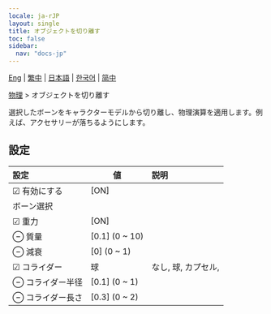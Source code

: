 ```yaml
---
locale: ja-rJP
layout: single
title: オブジェクトを切り離す
toc: false
sidebar:
  nav: "docs-jp"
---
```

[Eng](/dancexr/menu/2025.5/actor/detach_object) | [繁中](/tw/dancexr/menu/2025.5/actor/detach_object) | [日本語](/jp/dancexr/menu/2025.5/actor/detach_object) | [한국어](/kr/dancexr/menu/2025.5/actor/detach_object) | [简中](/zh/dancexr/menu/2025.5/actor/detach_object)

[物理](../menu#物理) > オブジェクトを切り離す

選択したボーンをキャラクターモデルから切り離し、物理演算を適用します。例えば、アクセサリーが落ちるようにします。

## 設定

| 設定 | 値 | 説明 |
| :--- | --- | :--- |
| ☑ 有効にする | [ON] | 
|  ボーン選択 || 
| ☑ 重力 | [ON] | 
| ⊖ 質量 | [0.1] (0 ~ 10) | 
| ⊖ 減衰 | [0] (0 ~ 1) | 
| ☑ コライダー | 球 | なし, 球, カプセル, 
| ⊖ コライダー半径 | [0.1] (0 ~ 1) | 
| ⊖ コライダー長さ | [0.3] (0 ~ 2) | 
